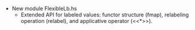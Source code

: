 * New module FlexibleLb.hs
  - Extended API for labeled values: functor structure (fmap), relabeling
	operation (relabel), and applicative operator (<<*>>).
